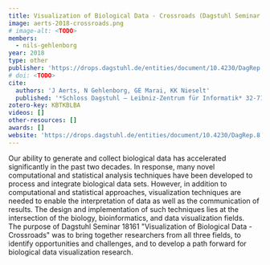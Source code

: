 ```yaml
---
title: Visualization of Biological Data - Crossroads (Dagstuhl Seminar 18161)
image: aerts-2018-crossroads.png
# image-alt: <TODO>
members:
  - nils-gehlenborg
year: 2018
type: other
publisher: 'https://drops.dagstuhl.de/entities/document/10.4230/DagRep.8.4.32'
# doi: <TODO>
cite:
  authors: 'J Aerts, N Gehlenborg, GE Marai, KK Nieselt'
  published: '*Schloss Dagstuhl – Leibniz-Zentrum für Informatik* 32-71'
zotero-key: KBTKBLBA
videos: []
other-resources: []
awards: []
website: 'https://drops.dagstuhl.de/entities/document/10.4230/DagRep.8.4.32'
---
```

Our ability to generate and collect biological data has accelerated significantly in the past two decades. In response, many novel computational and statistical analysis techniques have been developed to process and integrate biological data sets. However, in addition to computational and statistical approaches, visualization techniques are needed to enable the interpretation of data as well as the communication of results. The design and implementation of such techniques lies at the intersection of the biology, bioinformatics, and data visualization fields.  
The purpose of Dagstuhl Seminar 18161 "Visualization of Biological Data - Crossroads" was to bring together researchers from all three fields, to identify opportunities and challenges, and to develop a path forward for biological data visualization research.
